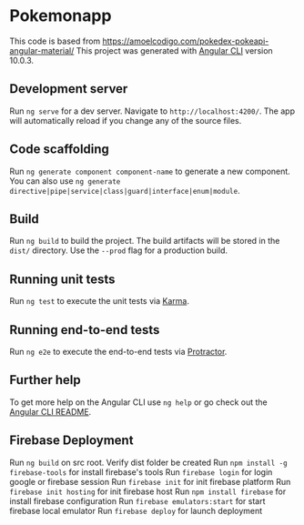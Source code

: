# Pokemonapp
This code is based from https://amoelcodigo.com/pokedex-pokeapi-angular-material/
This project was generated with [Angular CLI](https://github.com/angular/angular-cli) version 10.0.3.

## Development server

Run `ng serve` for a dev server. Navigate to `http://localhost:4200/`. The app will automatically reload if you change any of the source files.

## Code scaffolding

Run `ng generate component component-name` to generate a new component. You can also use `ng generate directive|pipe|service|class|guard|interface|enum|module`.

## Build

Run `ng build` to build the project. The build artifacts will be stored in the `dist/` directory. Use the `--prod` flag for a production build.

## Running unit tests

Run `ng test` to execute the unit tests via [Karma](https://karma-runner.github.io).

## Running end-to-end tests

Run `ng e2e` to execute the end-to-end tests via [Protractor](http://www.protractortest.org/).

## Further help

To get more help on the Angular CLI use `ng help` or go check out the [Angular CLI README](https://github.com/angular/angular-cli/blob/master/README.md).


## Firebase Deployment
Run `ng build` on src root. Verify dist folder be created
Run `npm install -g firebase-tools` for install firebase's tools
Run `firebase login` for login google or firebase session
Run `firebase init` for init firebase platform
Run `firebase init hosting` for init firebase host
Run `npm install firebase` for install firebase configuration
Run `firebase emulators:start` for start firebase local emulator
Run `firebase deploy` for launch deployment
